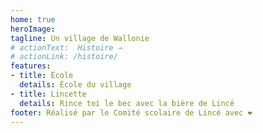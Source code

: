 ```yaml
---
home: true
heroImage:
tagline: Un village de Wallonie
# actionText:  Histoire →
# actionLink: /histoire/
features:
- title: École
  details: École du village
- title: Lincette
  details: Rince toi le bec avec la bière de Lincé
footer: Réalisé par le Comité scolaire de Lincé avec ❤️
---
```


<!-- <div align="center">
  <iframe width="950" height="450" frameborder="0" scrolling="no" marginheight="0" marginwidth="0" src="https://www.openstreetmap.org/export/embed.html?bbox=5.623680353164674%2C50.50905314053096%2C5.634280443191529%2C50.51576656483869&amp;layer=mapnik" style="border: 0px grey">
  </iframe>
  <br/><small><a href="https://www.openstreetmap.org/#map=16/50.5126/5.6310">View Larger Map</a></small>
</div> -->


<!-- <infos-api-lince /> -->